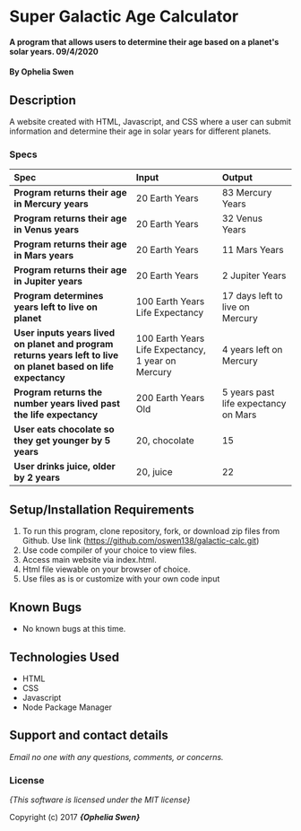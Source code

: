 # Super Galactic Age Calculator

#### A program that allows users to determine their age based on a planet's solar years. 09/4/2020

#### By **Ophelia Swen**

## Description

A website created with HTML, Javascript, and CSS where a user can submit information and determine their age in solar years for different planets.


### Specs
| Spec | Input | Output |
| :-------------     | :------------- | :------------- |
| **Program returns their age in Mercury years** | 20 Earth Years| 83 Mercury Years |
| **Program returns their age in Venus years** | 20 Earth Years | 32 Venus Years |
| **Program returns their age in Mars years**| 20 Earth Years | 11 Mars Years |
| **Program returns their age in Jupiter years**| 20 Earth Years | 2 Jupiter Years |
| **Program determines years left to live on planet** | 100 Earth Years Life Expectancy | 17 days left to live on Mercury |
| **User inputs years lived on planet and program returns years left to live on planet based on life expectancy** | 100 Earth Years Life Expectancy, 1 year on Mercury | 4 years left on Mercury |
| **Program returns the number years lived past the life expectancy**| 200 Earth Years Old | 5 years past life expectancy on Mars |
| **User eats chocolate so they get younger by 5 years**| 20, chocolate | 15 |
| **User drinks juice, older by 2 years**| 20, juice | 22 |

## Setup/Installation Requirements

1. To run this program, clone repository, fork, or download zip files from Github. Use link (https://github.com/oswen138/galactic-calc.git)
2. Use code compiler of your choice to view files.
3. Access main website via index.html.
4. Html file viewable on your browser of choice.
5. Use files as is or customize with your own code input

## Known Bugs
* No known bugs at this time.

## Technologies Used
  * HTML
  * CSS
  * Javascript
  * Node Package Manager

## Support and contact details

_Email no one with any questions, comments, or concerns._

### License

*{This software is licensed under the MIT license}*

Copyright (c) 2017 **_{Ophelia Swen}_**